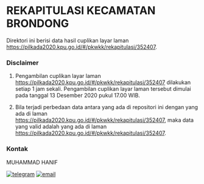 
# REKAPITULASI KECAMATAN BRONDONG

Direktori ini berisi data hasil cuplikan layar laman https://pilkada2020.kpu.go.id/#/pkwkk/rekapitulasi/352407.

### Disclaimer

1. Pengambilan cuplikan layar laman https://pilkada2020.kpu.go.id/#/pkwkk/rekapitulasi/352407 dilakukan setiap 1 jam sekali. Pengambilan cuplikan layar laman tersebut dimulai pada tanggal 13 Desember 2020 pukul 17.00 WIB.

2. Bila terjadi perbedaan data antara yang ada di repositori ini dengan yang ada di laman https://pilkada2020.kpu.go.id/#/pkwkk/rekapitulasi/352407, maka data yang valid adalah yang ada di laman https://pilkada2020.kpu.go.id/#/pkwkk/rekapitulasi/352407.

### Kontak

MUHAMMAD HANIF

[![telegram](https://img.shields.io/badge/telegram-@muhammad__hanif-blue)](https://t.me/muhammad_hanif) [![email](https://img.shields.io/badge/email-moehammadhanif@gmail.com-white)](mailto:moehammadhanif@gmail.com)


